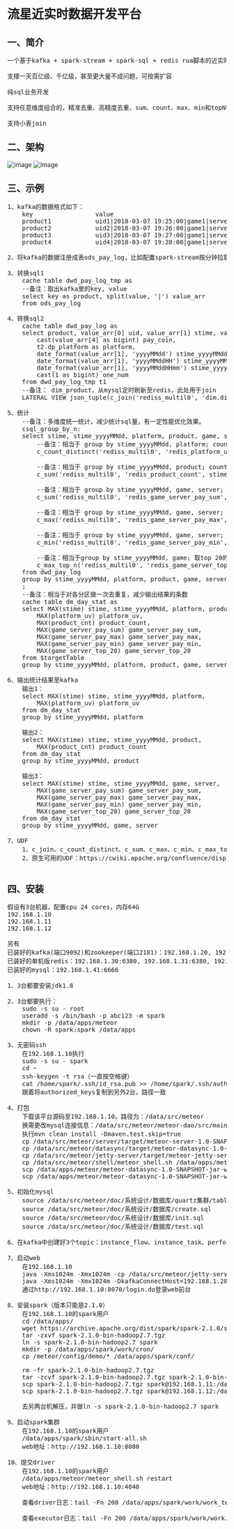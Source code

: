 流星近实时数据开发平台
===================

一、简介
---------------------
<pre>
一个基于kafka + spark-stream + spark-sql + redis rua脚本的近实时计算平台

支撑一天百亿级、千亿级，甚至更大量不成问题，可按需扩容

纯sql业务开发

支持任意维度组合的，精准去重、高精度去重、sum、count、max、min和topN等

支持小表join
</pre>

二、架构
---------------------
![image](https://github.com/meteorchenwu/meteor/doc/ppt/meteor架构1.jpg)
![image](https://github.com/meteorchenwu/meteor/doc/ppt/meteor架构2.jpg)

三、示例
---------------------
<pre>
1、kafka的数据格式如下：
	key                 value
	product1            uid1|2018-03-07 19:25:00|game1|server1|100
	product2            uid2|2018-03-07 19:26:00|game1|server2|200
	product3            uid3|2018-03-07 19:27:00|game1|server3|300
	product4            uid4|2018-03-07 19:28:00|game1|server4|400

2、将kafka的数据注册成表ods_pay_log，比如配置spark-stream按分钟拉取

3、转换sql1
	cache table dwd_pay_log_tmp as
	--备注：取出kafka里的key, value
	select key as product, split(value, '|') value_arr
	from ods_pay_log

4、转换sql2
	cache table dwd_pay_log as
	select product, value_arr[0] uid, value_arr[1] stime, value_arr[2] game, value_arr[3] server, 
	    cast(value_arr[4] as bigint) pay_coin,
	    t2.dp_platform as platform, 
	    date_format(value_arr[1], 'yyyyMMdd') stime_yyyyMMdd, 
	    date_format(value_arr[1], 'yyyyMMddHH') stime_yyyyMMddHH, 
	    date_format(value_arr[1], 'yyyyMMddHHmm') stime_yyyyMMddHHmm,
	    cast(1 as bigint) one_num
	from dwd_pay_log_tmp t1
	--备注： dim_product，从mysql定时刷新至redis，此处用于join
	LATERAL VIEW json_tuple(c_join('rediss_multil0', 'dim.dim_product', t1.product, true, true), 'platform') t2 as dp_platform

5、统计
	--备注：多维度统一统计，减少统计sql量，有一定性能优化效果。
	csql_group_by_n:
	select stime, stime_yyyyMMdd, platform, product, game, server,
	    --备注：相当于 group by stime_yyyyMMdd, platform; count(distinct uid) 
	    c_count_distinct('rediss_multil0', 'redis_platform_uv', key(stime_yyyyMMdd, platform), value(uid), 5000, ${DateUtils2.expireAtDay(1, 0, 50)}, 0) platform_uv,
	    
	    --备注：相当于 group by stime_yyyyMMdd, product; count(1) 
	    c_sum('rediss_multil0', 'redis_product_count', stime_yyyyMMdd, key(product), one_num, 5000, ${DateUtils2.expireAtDay(1, 0, 50)}) product_count,
	    
	    --备注：相当于 group by stime_yyyyMMdd, game, server; sum(pay_coin) 
	    c_sum('rediss_multil0', 'redis_game_server_pay_sum', stime_yyyyMMdd, key(game, server), pay_coin, 5000, ${DateUtils2.expireAtDay(1, 0, 50)}) game_server_pay_sum,
	    
	    --备注：相当于 group by stime_yyyyMMdd, game, server; max(pay_coin) 
	    c_max('rediss_multil0', 'redis_game_server_pay_max', stime_yyyyMMdd, key(game, server), pay_coin, 5000, ${DateUtils2.expireAtDay(1, 0, 50)}) game_server_pay_max,
	    
	    --备注：相当于 group by stime_yyyyMMdd, game, server; sum(pay_coin) 
	    c_min('rediss_multil0', 'redis_game_server_pay_min', stime_yyyyMMdd, key(game, server), pay_coin, 5000, ${DateUtils2.expireAtDay(1, 0, 50)}) game_server_pay_min,
	    
	    --备注：相当于group by stime_yyyyMMdd, game; 取top 20的server及对应的pay_coin
	    c_max_top_n('rediss_multil0', 'redis_game_server_top_20', key(stime_yyyyMMdd, game), server, pay_coin, 20, 5000, ${DateUtils2.expireAtDay(1, 0, 50)}) game_server_top_20
	from dwd_pay_log
	group by stime_yyyyMMdd, platform, product, game, server
	;
	--备注：相当于对各分区做一次去重复，减少输出结果的条数
	cache table dm_day_stat as
	select MAX(stime) stime, stime_yyyyMMdd, platform, product, game, server,
	    MAX(platform_uv) platform_uv,
	    MAX(product_cnt) product_count,
	    MAX(game_server_pay_sum) game_server_pay_sum,
	    MAX(game_server_pay_max) game_server_pay_max,
	    MAX(game_server_pay_min) game_server_pay_min,
	    MAX(game_server_top_20) game_server_top_20
	from $targetTable
	group by stime_yyyyMMdd, platform, product, game, server
	
6、输出统计结果至kafka
	输出1：
	select MAX(stime) stime, stime_yyyyMMdd, platform, 
	    MAX(platform_uv) platform_uv
	from dm_day_stat
	group by stime_yyyyMMdd, platform
	
	输出2：
	select MAX(stime) stime, stime_yyyyMMdd, product,
	    MAX(product_cnt) product_count
	from dm_day_stat
	group by stime_yyyyMMdd, product
	
	输出3：
	select MAX(stime) stime, stime_yyyyMMdd, game, server,
	    MAX(game_server_pay_sum) game_server_pay_sum,
	    MAX(game_server_pay_max) game_server_pay_max,
	    MAX(game_server_pay_min) game_server_pay_min,
	    MAX(game_server_top_20) game_server_top_20
	from dm_day_stat
	group by stime_yyyyMMdd, game, server

7、UDF
	1、c_join、c_count_distinct、c_sum、c_max、c_min、c_max_top_n这些自定义UDF参数含义，请用关键字搜索server模块通过原码查阅。
	2、原生可用的UDF：https://cwiki.apache.org/confluence/display/Hive/LanguageManual+UDF
	
</pre>

四、安装
---------------------
<pre>
假设有3台机器，配置cpu 24 cores，内存64G
192.168.1.10
192.168.1.11
192.168.1.12

另有
已装好的kafka(端口9092)和zookeeper(端口2181)：192.168.1.20, 192.168.1.21, 192.168.1.22
已装好的单机版redis：192.168.1.30:6380, 192.168.1.31:6380, 192.168.1.32:6380
已装好的mysql：192.168.1.41:6666

1、3台都要安装jdk1.8

2、3台都要执行：
	sudo -s su - root
	useradd -s /bin/bash -p abc123 -m spark
	mkdir -p /data/apps/meteor
	chown -R spark:spark /data/apps
	
3、无密码ssh
	在192.168.1.10执行
	sudo -s su - spark
	cd ~
	ssh-keygen -t rsa（一直按空格键）
	cat /home/spark/.ssh/id_rsa.pub >> /home/spark/.ssh/authorized_keys
	跟着将authorized_keys复制到另外2台，路径一致
	
4、打包
	下载该平台源码至192.168.1.10，路径为：/data/src/meteor
	换需更改mysql连接信息：/data/src/meteor/meteor-dao/src/main/resources/app-meteor.properties
	执行mvn clean install -Dmaven.test.skip=true
	cp /data/src/meteor/server/target/meteor-server-1.0-SNAPSHOT-jar-with-dependencies.jar /data/apps/meteor/
	cp /data/src/meteor/datasync/target/meteor-datasync-1.0-SNAPSHOT-jar-with-dependencies.jar /data/apps/meteor/
	cp /data/src/meteor/jetty-server/target/meteor-jetty-server-1.0-SNAPSHOT-jar-with-dependencies.jar /data/apps/meteor/
	cp /data/src/meteor/shell/meteor_shell.sh /data/apps/meteor/
	scp /data/apps/meteor/meteor-datasync-1.0-SNAPSHOT-jar-with-dependencies.jar spark@192.168.1.11:/data/apps/meteor/
	scp /data/apps/meteor/meteor-datasync-1.0-SNAPSHOT-jar-with-dependencies.jar spark@192.168.1.12:/data/apps/meteor/

5、初始化mysql
	source /data/src/meteor/doc/系统设计/数据库/quartz集群/tables_mysql_innodb.sql
	source /data/src/meteor/doc/系统设计/数据库/create.sql
	source /data/src/meteor/doc/系统设计/数据库/init.sql
	source /data/src/meteor/doc/系统设计/数据库/test.sql

6、在kafka中创建好3个topic：instance_flow、instance_task、performance

7、启动web
	在192.168.1.10
	java -Xms1024m -Xmx1024m -cp /data/src/meteor/jetty-server/target/meteor-jetty-server-1.0-SNAPSHOT-jar-with-dependencies.jar com.meteor.jetty.server.JettyServer "/data/src/meteor/mc/target/meteor-mc-1.0-SNAPSHOT.war" "/" "8070" > mc.log 2>&1 &
	java -Xms1024m -Xmx1024m -DkafkaConnectHost=192.168.1.20:9092,192.168.1.21:9092,192.168.1.22:9092 -DredisHost=192.168.1.30 -DredisPort=6380 -cp /data/src/meteor/jetty-server/target/meteor-jetty-server-1.0-SNAPSHOT-jar-with-dependencies.jar com.meteor.jetty.server.JettyServer "/data/src/meteor/transfer/target/meteor-transfer-1.0-SNAPSHOT.war" "/" "8090" > transfer.log 2>&1 &
	通过http://192.168.1.10:8070/login.do登录web前台
	
8、安装spark（版本只能是2.1.0）
	在192.168.1.10的spark用户
	cd /data/apps/
	wget https://archive.apache.org/dist/spark/spark-2.1.0/spark-2.1.0-bin-hadoop2.7.tgz
	tar -zxvf spark-2.1.0-bin-hadoop2.7.tgz
	ln -s spark-2.1.0-bin-hadoop2.7 spark
	mkdir -p /data/apps/spark/work/cron/
	cp /meteor/config/demo/* /data/apps/spark/conf/
	
	rm -fr spark-2.1.0-bin-hadoop2.7.tgz
	tar -zcvf spark-2.1.0-bin-hadoop2.7.tgz spark-2.1.0-bin-hadoop2.7
	scp spark-2.1.0-bin-hadoop2.7.tgz spark@192.168.1.11:/data/apps/
	scp spark-2.1.0-bin-hadoop2.7.tgz spark@192.168.1.12:/data/apps/
	
	去另两台机解压，并做ln -s spark-2.1.0-bin-hadoop2.7 spark
	
9、启动spark集群
	在192.168.1.10的spark用户
	/data/apps/spark/sbin/start-all.sh
	web地址：http://192.168.1.10:8080
	
10、提交driver
	在192.168.1.10的spark用户
	/data/apps/meteor/meteor_shell.sh restart
	web地址：http://192.168.1.10:4040
	
	查看driver日志：tail -Fn 200 /data/apps/spark/work/work_test.log
	
	查看executor日志：tail -Fn 200 /data/apps/spark/work/work.log
	
</pre>